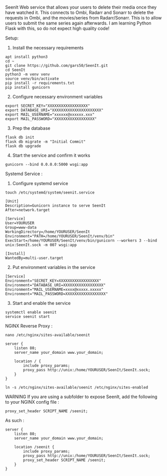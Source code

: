 SeenIt
Web service that allows your users to delete their media once they have watched it.
This connects to Ombi, Radarr and Sonarr to delete the requests in Ombi, and the movies/series from Radarr/Sonarr. This is to allow users to submit the same series again afterwards.
I am learning Python Flask with this, so do not expect high quality code!

Setup:
1. Install the necessary requirements

```
apt install python3
cd ~
git clone https://github.com/gars50/SeenIt.git
cd SeenIt
python3 -m venv venv
source venv/bin/activate
pip install -r requirements.txt
pip install gunicorn
```

2. Configure necessary environment variables

```
export SECRET_KEY="XXXXXXXXXXXXXXXXXX"
export DATABASE_URI="XXXXXXXXXXXXXXXXXXXXXX"
export MAIL_USERNAME="xxxxxx@xxxxxx.xxx"
export MAIL_PASSWORD="XXXXXXXXXXXXXXXXXX"
```

3. Prep the database

```
flask db init
flask db migrate -m "Initial Commit"
flask db upgrade
```

4. Start the service and confirm it works

```
gunicorn --bind 0.0.0.0:5000 wsgi:app
```


Systemd Service :
1. Configure systemd service
```
touch /etc/systemd/system/seenit.service
```
```
[Unit]
Description=Gunicorn instance to serve SeenIt
After=network.target

[Service]
User=YOURUSER
Group=www-data
WorkingDirectory=/home/YOURUSER/SeenIt
Environment="PATH=/home/YOURUSER/SeenIt/venv/bin"
ExecStart=/home/YOURUSER/SeenIt/venv/bin/gunicorn --workers 3 --bind unix:SeenIt.sock -m 007 wsgi:app

[Install]
WantedBy=multi-user.target
```

2. Put environment variables in the service
```
[Service]
Environment="SECRET_KEY=XXXXXXXXXXXXXXXXXX"
Environment="DATABASE_URI=XXXXXXXXXXXXXXXXXX"
Environment="MAIL_USERNAME=xxxx@xxxxx.xxxxx"
Environment="MAIL_PASSWORD=XXXXXXXXXXXXXXXXXX"
```

3. Start and enable the service
```
systemctl enable seenit
service seenit start
```

NGINX Reverse Proxy :
```
nano /etc/nginx/sites-available/seenit
```
```
server {
    listen 80;
    server_name your_domain www.your_domain;

    location / {
        include proxy_params;
        proxy_pass http://unix:/home/YOURUSER/SeenIt/SeenIt.sock;
    }
}
```
```
ln -s /etc/nginx/sites-available/seenit /etc/nginx/sites-enabled
```

WARNING
If you are using a subfolder to expose SeenIt, add the following to your NGINX config file :
```
proxy_set_header SCRIPT_NAME /seenit;
```
As such :
```
server {
    listen 80;
    server_name your_domain www.your_domain;

    location /seenit {
        include proxy_params;
        proxy_pass http://unix:/home/YOURUSER/SeenIt/SeenIt.sock;
        proxy_set_header SCRIPT_NAME /seenit;
    }
}
```